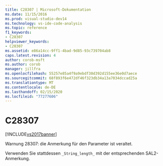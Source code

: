 ```yaml
---
title: C28307 | Microsoft-Dokumentation
ms.date: 11/15/2016
ms.prod: visual-studio-dev14
ms.technology: vs-ide-code-analysis
ms.topic: reference
f1_keywords:
- C28307
helpviewer_keywords:
- C28307
ms.assetid: e86a14cc-9ff1-4bad-9d85-93c739704ab8
caps.latest.revision: 4
author: corob-msft
ms.author: corob
manager: jillfra
ms.openlocfilehash: 55257e85a4f9a9ebdf30d392d155ee36e0d7aece
ms.sourcegitcommit: 68f893f6e472df46f323db34a13a7034dccad25a
ms.translationtype: MT
ms.contentlocale: de-DE
ms.lasthandoff: 02/15/2020
ms.locfileid: "77277606"
---
```

# <a name="c28307"></a>C28307
[!INCLUDE[vs2017banner](../includes/vs2017banner.md)]

Warnung 28307: die Anmerkung für den Parameter ist veraltet.  
  
 Verwenden Sie stattdessen `_String_length_` mit der entsprechenden SAL2-Anmerkung.
